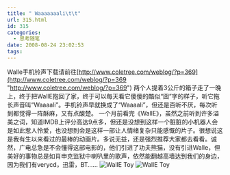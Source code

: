 ```yaml
---
title: " Waaaaaaali\t\t"
url: 315.html
id: 315
categories:
  - 思考随笔
date: 2008-08-24 23:02:53
tags:
---
```


Walle手机铃声下载请前往[http://www.coletree.com/weblog/?p=369](http://www.coletree.com/weblog/?p=369 "http://www.coletree.com/weblog/?p=369") 两个人提着3公斤的箱子走了一晚上，终于把WallE抱回了家，终于可以每天看它傻傻的酷似“囧”字的样子，听它拖长声音叫“Waaaali”。手机铃声早就换成了“Waaaali”，但还是百听不厌，每次听到都觉得一阵酥麻，又有点酸楚。 一个月前看完《WallE》，虽然之前听到许多溢美之词，知道IMDB上评分高达9点多，但还是没想到这样一个脏脏的小机器人会是如此惹人怜爱，也没想到会是这样一部让人情绪复杂只能感慨的片子。很想说这是我有生以来看过的最棒的动画片。多说无益，还是强烈推荐大家都去看看。诚然，广电总急是不会懂得这部电影的，他们引进了功夫熊猫，没有引进Walle，但美好的事物总是如肖申克监狱中喇叭里的歌声，依然能翻越高墙达到我们的身边，因为我们有verycd，迅雷，BT…… ![WallE Toy](../../../images/2008/08/img-0598.jpg) ![WallE Toy](../../../images/2008/08/img-0605.jpg)